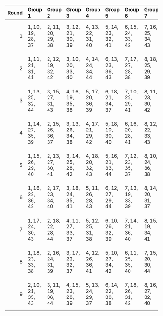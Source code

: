 |   Round | Group 1           | Group 2           | Group 3           | Group 4           | Group 5           | Group 6           | Group 7           | Group 8           | Group 9            | Group 10           | Group 11           | Group 12           | Group 13           | Group 14           | Group 15           | Group 16           | Group 17           | Group 18      |
|--------:|:------------------|:------------------|:------------------|:------------------|:------------------|:------------------|:------------------|:------------------|:-------------------|:-------------------|:-------------------|:-------------------|:-------------------|:-------------------|:-------------------|:-------------------|:-------------------|:--------------|
|       1 | 1, 10, 19, 28, 37 | 2, 11, 20, 29, 38 | 3, 12, 21, 30, 39 | 4, 13, 22, 31, 40 | 5, 14, 23, 32, 41 | 6, 15, 24, 33, 42 | 7, 16, 25, 34, 43 | 8, 17, 26, 35, 44 | 45, 54, 63, 72, 81 | 46, 55, 64, 73, 82 | 47, 56, 65, 74, 83 | 48, 57, 66, 75, 84 | 49, 58, 67, 76, 85 | 50, 59, 68, 77, 86 | 51, 60, 69, 78, 87 | 52, 61, 70, 79, 88 | 53, 62, 71, 80, 89 | 9, 18, 27, 36 |
|       2 | 1, 11, 21, 31, 41 | 2, 12, 19, 32, 42 | 3, 10, 20, 33, 40 | 4, 14, 24, 34, 44 | 6, 13, 23, 36, 43 | 7, 17, 27, 28, 38 | 8, 18, 25, 29, 39 | 9, 16, 26, 30, 37 | 45, 55, 65, 75, 85 | 46, 56, 63, 76, 86 | 47, 54, 64, 77, 84 | 48, 58, 68, 78, 88 | 49, 59, 66, 79, 89 | 50, 57, 67, 80, 87 | 51, 61, 71, 72, 82 | 52, 62, 69, 73, 83 | 53, 60, 70, 74, 81 | 5, 15, 22, 35 |
|       3 | 1, 13, 25, 32, 44 | 3, 15, 27, 31, 43 | 4, 16, 19, 35, 38 | 5, 17, 20, 36, 39 | 6, 18, 21, 34, 37 | 7, 10, 22, 29, 41 | 8, 11, 23, 30, 42 | 9, 12, 24, 28, 40 | 45, 57, 69, 76, 88 | 46, 58, 70, 77, 89 | 47, 59, 71, 75, 87 | 48, 60, 63, 79, 82 | 49, 61, 64, 80, 83 | 50, 62, 65, 78, 81 | 51, 54, 66, 73, 85 | 52, 55, 67, 74, 86 | 53, 56, 68, 72, 84 | 2, 14, 26, 33 |
|       4 | 1, 14, 27, 35, 39 | 2, 15, 25, 36, 37 | 3, 13, 26, 34, 38 | 4, 17, 21, 29, 42 | 5, 18, 19, 30, 40 | 6, 16, 20, 28, 41 | 8, 12, 22, 33, 43 | 9, 10, 23, 31, 44 | 45, 58, 71, 79, 83 | 46, 59, 69, 80, 81 | 47, 57, 70, 78, 82 | 48, 61, 65, 73, 86 | 49, 62, 63, 74, 84 | 50, 60, 64, 72, 85 | 51, 55, 68, 76, 89 | 52, 56, 66, 77, 87 | 53, 54, 67, 75, 88 | 7, 11, 24, 32 |
|       5 | 1, 15, 26, 29, 40 | 2, 13, 27, 30, 41 | 3, 14, 25, 28, 42 | 4, 18, 20, 32, 43 | 5, 16, 21, 33, 44 | 7, 12, 23, 35, 37 | 8, 10, 24, 36, 38 | 9, 11, 22, 34, 39 | 45, 59, 70, 73, 84 | 46, 57, 71, 74, 85 | 47, 58, 69, 72, 86 | 48, 62, 64, 76, 87 | 49, 60, 65, 77, 88 | 50, 61, 63, 75, 89 | 51, 56, 67, 79, 81 | 52, 54, 68, 80, 82 | 53, 55, 66, 78, 83 | 6, 17, 19, 31 |
|       6 | 1, 16, 22, 36, 42 | 2, 17, 23, 34, 40 | 3, 18, 24, 35, 41 | 5, 11, 26, 28, 43 | 6, 12, 27, 29, 44 | 7, 13, 19, 33, 39 | 8, 14, 20, 31, 37 | 9, 15, 21, 32, 38 | 45, 60, 66, 80, 86 | 46, 61, 67, 78, 84 | 47, 62, 68, 79, 85 | 48, 54, 69, 74, 89 | 49, 55, 70, 72, 87 | 50, 56, 71, 73, 88 | 51, 57, 63, 77, 83 | 52, 58, 64, 75, 81 | 53, 59, 65, 76, 82 | 4, 10, 25, 30 |
|       7 | 1, 17, 24, 30, 43 | 2, 18, 22, 28, 44 | 4, 11, 27, 33, 37 | 5, 12, 25, 31, 38 | 6, 10, 26, 32, 39 | 7, 14, 21, 36, 40 | 8, 15, 19, 34, 41 | 9, 13, 20, 35, 42 | 45, 61, 68, 74, 87 | 46, 62, 66, 72, 88 | 47, 60, 67, 73, 89 | 48, 55, 71, 77, 81 | 49, 56, 69, 75, 82 | 50, 54, 70, 76, 83 | 51, 58, 65, 80, 84 | 52, 59, 63, 78, 85 | 53, 57, 64, 79, 86 | 3, 16, 23, 29 |
|       8 | 1, 18, 23, 33, 38 | 2, 16, 24, 31, 39 | 3, 17, 22, 32, 37 | 4, 12, 26, 36, 41 | 5, 10, 27, 34, 42 | 6, 11, 25, 35, 40 | 7, 15, 20, 30, 44 | 9, 14, 19, 29, 43 | 45, 62, 67, 77, 82 | 46, 60, 68, 75, 83 | 47, 61, 66, 76, 81 | 48, 56, 70, 80, 85 | 49, 54, 71, 78, 86 | 50, 55, 69, 79, 84 | 51, 59, 64, 74, 88 | 52, 57, 65, 72, 89 | 53, 58, 63, 73, 87 | 8, 13, 21, 28 |
|       9 | 2, 10, 21, 35, 43 | 3, 11, 19, 36, 44 | 4, 15, 23, 28, 39 | 5, 13, 24, 29, 37 | 6, 14, 22, 30, 38 | 7, 18, 26, 31, 42 | 8, 16, 27, 32, 40 | 9, 17, 25, 33, 41 | 45, 56, 64, 78, 89 | 46, 54, 65, 79, 87 | 47, 55, 63, 80, 88 | 48, 59, 67, 72, 83 | 49, 57, 68, 73, 81 | 50, 58, 66, 74, 82 | 51, 62, 70, 75, 86 | 52, 60, 71, 76, 84 | 53, 61, 69, 77, 85 | 1, 12, 20, 34 |